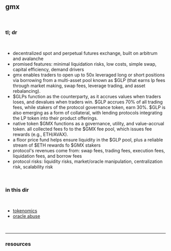 ## gmx

<br>

### tl; dr

<br>

* decentralized spot and perpetual futures exchange, built on arbitrum and avalanche
* promised features: minimal liquidation risks, low costs, simple swap, capital efficiency, demand drivers
* gmx enables traders to open up to 50x leveraged long or short positions via borrowing from a multi-asset pool known as $GLP (that earns lp fees through market making, swap fees, leverage trading, and asset rebalancing).
* $GLPs function as the counterparty, as it accrues values when traders loses, and devalues when traders win. $GLP accrues 70% of all trading fees, while stakers of the protocol governance token, earn 30%. $GLP is also emerging as a form of collateral, with lending protocols integrating the LP token into their product offerings.
* native token $GMX functions as a governance, utility, and value-accrual token. all collected fees fo to the $GMX fee pool, which issues fee rewards (e.g., ETH/AVAX).
* a floor price fund helps ensure liquidity in the $GLP pool, plus a reliable stream of $ETH rewards fo $GMX stakers
* protocol's revenues come from: swap fees, trading fees, execution fees, liquidation fees, and borrow fees
* protocol risks: liquidity risks, market/oracle manipulation, centralization risk, scalability risk

<br>

### in this dir

<br>

* [tokenomics](tokenomics.md)
* [oracle abuse](oracle_abuse.md)

<br>

---

### resources

<br>


